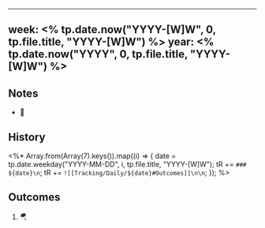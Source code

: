 
---
week: <% tp.date.now("YYYY-[W]W", 0, tp.file.title, "YYYY-[W]W") %>
year: <% tp.date.now("YYYY", 0, tp.file.title, "YYYY-[W]W") %>
---

## Notes
- 🚂

## History

<%*
Array.from(Array(7).keys()).map((i) => {
  date = tp.date.weekday("YYYY-MM-DD", i, tp.file.title, "YYYY-[W]W");
  tR += `### ${date}\n`;
  tR += `![[Tracking/Daily/${date}#Outcomes]]\n\n`;
});
%>
## Outcomes
1. 🪂




